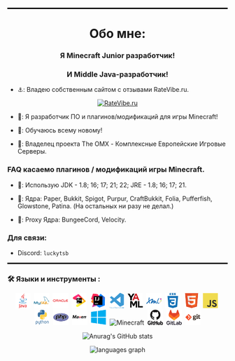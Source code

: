 <hr style="border: 1px solid #000000;" />

<h1 align="center">Обо мне:</h1>
  <h3 align="center">Я Minecraft Junior разработчик!</h3>
  <h3 align="center">И Middle Java-разработчик!</h3>

  - ⚓: Владею собственным сайтом с отзывами RateVibe.ru.

  <p align="center">
  <a href="https://ratevibe.ru">
    <img src="https://i.ibb.co/YhFjqM1/otzov.png" alt="RateVibe.ru" />
  </a>
</p>

  - 💬: Я разработчик ПО и плагинов/модификаций для игры Minecraft!
  
  - 🌱: Обучаюсь всему новому!
  
  - 🐻: Владелец проекта The OMX - Комплексные Европейские Игровые Серверы.

### FAQ касаемо плагинов / модификаций игры Minecraft.

- 💭: Использую JDK - 1.8; 16; 17; 21; 22; JRE - 1.8; 16; 17; 21.

- 💭: Ядра: Paper, Bukkit, Spigot, Purpur, CraftBukkit, Folia, Pufferfish, Glowstone, Patina. (На остальных ни разу не делал.)

- 💭: Proxy Ядра: BungeeCord, Velocity.
  
### Для связи:
  
- Discord: `luckytsb`
<hr style="border: 1px solid #000000;" />

### :hammer_and_wrench: Языки и инструменты :

<div align="center">
  <img src="https://github.com/devicons/devicon/blob/master/icons/java/java-original-wordmark.svg" title="Java" alt="Java" width="35" height="35"/>&nbsp;
  <img src="https://github.com/devicons/devicon/blob/master/icons/mysql/mysql-original-wordmark.svg" title="MySQL"  alt="MySQL" width="35" height="35"/>&nbsp;
  <img src="https://github.com/devicons/devicon/blob/master/icons/oracle/oracle-original.svg" title="Oracle" alt="Oracle" width="35" height="35"/>&nbsp;
  <img src="https://github.com/devicons/devicon/blob/master/icons/jetbrains/jetbrains-original.svg" title="JetB" alt="JetB" width="35" height="35"/>&nbsp;
  <img src="https://github.com/devicons/devicon/blob/master/icons/intellij/intellij-original.svg" title="Idea" alt="Idea" width="35" height="35"/>&nbsp;
  <img src="https://github.com/devicons/devicon/blob/master/icons/vscode/vscode-plain-wordmark.svg" title="VSCode" alt="VSCode" width="35" height="35"/>&nbsp;
  <img src="https://github.com/devicons/devicon/blob/master/icons/yaml/yaml-original.svg" title="Yaml" alt="Yaml" width="35" height="35"/>&nbsp;
  <img src="https://github.com/devicons/devicon/blob/master/icons/xml/xml-original.svg" title="Xml" alt="Xml" width="35" height="35"/>&nbsp;
  <img src="https://github.com/devicons/devicon/blob/master/icons/css3/css3-plain-wordmark.svg"  title="CSS3" alt="CSS" width="35" height="35"/>&nbsp;
  <img src="https://github.com/devicons/devicon/blob/master/icons/html5/html5-original.svg" title="HTML5" alt="HTML" width="35" height="35"/>&nbsp;
  <img src="https://github.com/devicons/devicon/blob/master/icons/javascript/javascript-original.svg" title="JavaScript" alt="JavaScript" width="35" height="35"/>&nbsp;
  <img src="https://github.com/devicons/devicon/blob/master/icons/python/python-original-wordmark.svg" title="Py" alt="Py" width="35" height="35"/>&nbsp;
  <img src="https://github.com/devicons/devicon/blob/master/icons/php/php-original.svg" title="PhP" alt="PhP" width="35" height="35"/>&nbsp;
  <img src="https://github.com/devicons/devicon/blob/master/icons/maven/maven-original-wordmark.svg" title="Maven" alt="Maven" width="35" height="35"/>&nbsp;
  <img src="https://github.com/devicons/devicon/blob/master/icons/windows8/windows8-original.svg" title="Win" alt="Win" width="35" height="35"/>&nbsp;
  <img src="https://github.com/rjp2525/Minecraft-Icons/blob/master/SVG/melon.svg" title="Minecraft" alt="Minecraft" width="35" height="35"/>&nbsp;
  <img src="https://github.com/devicons/devicon/blob/master/icons/github/github-original-wordmark.svg" title="GitHub" alt="GitHub" width="35" height="35"/>&nbsp;
  <img src="https://github.com/devicons/devicon/blob/master/icons/gitlab/gitlab-original-wordmark.svg" title="GitLab" alt="GitLab" width="35" height="35"/>&nbsp;
  <img src="https://github.com/devicons/devicon/blob/master/icons/git/git-original-wordmark.svg" title="Git" alt="Git" width="35" height="35"/>
</div>
<div align="center">

![Anurag's GitHub stats](https://github-readme-stats.vercel.app/api?username=hacker123ter&theme=chartreuse-dark&show_icons=true&hide_border=true)

  <img src="https://github-readme-stats.vercel.app/api/top-langs?username=Hacker123ter&locale=en&hide_title=false&layout=compact&card_width=320&langs_count=6&theme=chartreuse-dark&hide_border=true&order=2&custom_title=%D0%9C%D0%BE%D1%8F%20%D1%81%D1%82%D0%B0%D1%82%D0%B8%D1%81%D1%82%D0%B8%D0%BA%D0%B0%20%D1%8F%D0%B7%D1%8B%D0%BA%D0%BE%D0%B2" height="150" alt="languages graph"  />
  <br>
  <img src="https://komarev.com/ghpvc/?username=hacker123ter&style=flat-square&color=blue" alt="" width="180"/>
  </div>
